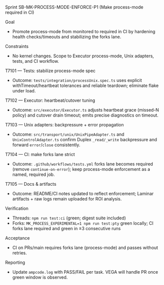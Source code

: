 Sprint SB-MK-PROCESS-MODE-ENFORCE-P1 (Make process-mode required in CI)

Goal
- Promote process-mode from monitored to required in CI by hardening health checks/timeouts and stabilizing the forks lane.

Constraints
- No kernel changes. Scope to Executor process-mode, Unix adapters, tests, and CI workflow.

T7101 — Tests: stabilize process-mode spec
- Outcome: `tests/integration/processUnix.spec.ts` uses explicit withTimeout/heartbeat tolerances and reliable teardown; eliminate flake under load.

T7102 — Executor: heartbeat/cutover tuning
- Outcome: `src/executor/Executor.ts` adjusts heartbeat grace (missed-N policy) and cutover drain timeout; emits precise diagnostics on timeout.

T7103 — Unix adapters: backpressure + error propagation
- Outcome: `src/transport/unix/UnixPipeAdapter.ts` and `UnixControlAdapter.ts` confirm Duplex `_read/_write` backpressure and forward `error`/`close` consistently.

T7104 — CI: make forks lane strict
- Outcome: `.github/workflows/tests.yml` forks lane becomes required (remove `continue-on-error`); keep process-mode enforcement as a named, required job.

T7105 — Docs & artifacts
- Outcome: README/CI notes updated to reflect enforcement; Laminar artifacts + raw logs remain uploaded for ROI analysis.

Verification
- Threads: `npm run test:ci` (green; digest suite included)
- Forks: `MK_PROCESS_EXPERIMENTAL=1 npm run test:pty` green locally; CI forks lane required and green in ≥3 consecutive runs

Acceptance
- CI on PRs/main requires forks lane (process-mode) and passes without retries.

Reporting
- Update `ampcode.log` with PASS/FAIL per task. VEGA will handle PR once green window is observed.
